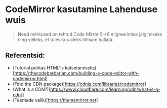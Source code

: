 # CodeMirror kasutamine Lahenduse wuis

> Need märkused on tehtud Code Mirror 5->6 migreerimise jälgimiseks ning selleks, et tulevikus oleks lihtsam hallata.

## Referentsid:

- (Tutorial puhtas HTML'is katsetamiseks)[https://thecodebarbarian.com/building-a-code-editor-with-codemirror.html]
- (Find the CDN package)[https://cdnjs.com/libraries/codemirror]
- (What is a CDN?)[https://www.cloudflare.com/learning/cdn/what-is-a-cdn/]
- (Teemade valik)[https://thememirror.net]
